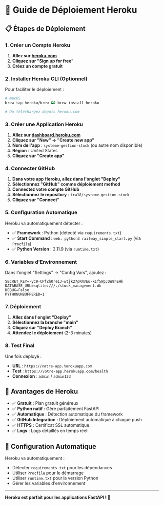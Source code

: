 # 🚀 Guide de Déploiement Heroku

## 📋 **Étapes de Déploiement**

### **1. Créer un Compte Heroku**

1. **Allez sur [heroku.com](https://heroku.com)**
2. **Cliquez sur "Sign up for free"**
3. **Créez un compte gratuit**

### **2. Installer Heroku CLI (Optionnel)**

Pour faciliter le déploiement :
```bash
# macOS
brew tap heroku/brew && brew install heroku

# Ou téléchargez depuis heroku.com
```

### **3. Créer une Application Heroku**

1. **Allez sur [dashboard.heroku.com](https://dashboard.heroku.com)**
2. **Cliquez sur "New" → "Create new app"**
3. **Nom de l'app** : `systeme-gestion-stock` (ou autre nom disponible)
4. **Région** : United States
5. **Cliquez sur "Create app"**

### **4. Connecter GitHub**

1. **Dans votre app Heroku, allez dans l'onglet "Deploy"**
2. **Sélectionnez "GitHub" comme déploiement method**
3. **Connectez votre compte GitHub**
4. **Sélectionnez le repository** : `tra18/systeme-gestion-stock`
5. **Cliquez sur "Connect"**

### **5. Configuration Automatique**

Heroku va automatiquement détecter :
- ✅ **Framework** : Python (détecté via `requirements.txt`)
- ✅ **Start Command** : `web: python3 railway_simple_start.py` (via `Procfile`)
- ✅ **Python Version** : 3.11.9 (via `runtime.txt`)

### **6. Variables d'Environnement**

Dans l'onglet "Settings" → "Config Vars", ajoutez :

```
SECRET_KEY=-yC9-CPfZhOre1J-wtjk27pKNVEu-kIf5WpJDW9hEHk
DATABASE_URL=sqlite:///./stock_management.db
DEBUG=False
PYTHONUNBUFFERED=1
```

### **7. Déploiement**

1. **Allez dans l'onglet "Deploy"**
2. **Sélectionnez la branche "main"**
3. **Cliquez sur "Deploy Branch"**
4. **Attendez le déploiement** (2-3 minutes)

### **8. Test Final**

Une fois déployé :
- **URL** : `https://votre-app.herokuapp.com`
- **Test** : `https://votre-app.herokuapp.com/health`
- **Connexion** : `admin` / `admin123`

## 🎯 **Avantages de Heroku**

- ✅ **Gratuit** : Plan gratuit généreux
- ✅ **Python natif** : Gère parfaitement FastAPI
- ✅ **Automatique** : Détection automatique du framework
- ✅ **GitHub Integration** : Déploiement automatique à chaque push
- ✅ **HTTPS** : Certificat SSL automatique
- ✅ **Logs** : Logs détaillés en temps réel

## 🔧 **Configuration Automatique**

Heroku va automatiquement :
- Détecter `requirements.txt` pour les dépendances
- Utiliser `Procfile` pour le démarrage
- Utiliser `runtime.txt` pour la version Python
- Gérer les variables d'environnement

---

**Heroku est parfait pour les applications FastAPI ! 🚀**
